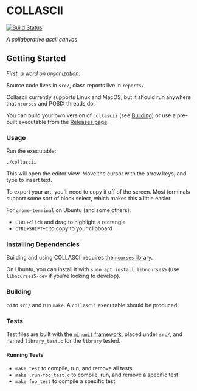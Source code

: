 # COLLASCII

[![Build Status](https://travis-ci.com/olin/SoftSysCollascii.svg?branch=master)](https://travis-ci.com/olin/SoftSysCollascii)

_A collaborative ascii canvas_

## Getting Started

_First, a word on organization:_

Source code lives in `src/`, class reports live in `reports/`.

Collascii currently supports Linux and MacOS, but it should run anywhere that `ncurses` and POSIX threads do.

You can build your own version of `collascii` (see [Building](#building)) or use a pre-built executable from the [Releases page](https://github.com/olin/SoftSysCollascii/releases).

### Usage

Run the executable:
```shell
./collascii
```

This will open the editor view. Move the cursor with the arrow keys, and type to insert text.

To export your art, you'll need to copy it off of the screen. Most terminals 
support some sort of block select, which makes this a little easier.

For `gnome-terminal` on Ubuntu (and some others):
- `CTRL+click` and drag to highlight a rectangle
- `CTRL+SHIFT+C` to copy to your clipboard

### Installing Dependencies

Building and using COLLASCII requires [the `ncurses` library](https://invisible-island.net/ncurses/).

On Ubuntu, you can install it with `sudo apt install libncurses5` (use `libncurses5-dev` if you're looking to develop).

### Building

`cd` to `src/` and run `make`. A `collascii` executable should be produced.

### Tests

Test files are built with [the `minunit` framework](https://github.com/siu/minunit), placed under `src/`, and named `library_test.c` for the `library` tested.

#### Running Tests

- `make test` to compile, run, and remove all tests
- `make .run-foo_test.c` to compile, run, and remove a specific test
- `make foo_test` to compile a specific test
